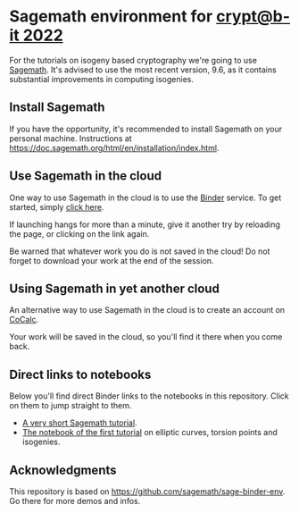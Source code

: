# Sagemath environment for [crypt@b-it 2022](https://cryptabit.bit.uni-bonn.de/2022)

For the tutorials on isogeny based cryptography we're going to use
[Sagemath](https://www.sagemath.org/).  It's advised to use the most
recent version, 9.6, as it contains substantial improvements in
computing isogenies.


## Install Sagemath

If you have the opportunity, it's recommended to install Sagemath on
your personal machine. Instructions at
<https://doc.sagemath.org/html/en/installation/index.html>.

## Use Sagemath in the cloud

One way to use Sagemath in the cloud is to use the
[Binder](https://mybinder.org/) service. To get started, simply [click
here](https://mybinder.org/v2/gh/defeo/crypt-b-it-2022/master).

If launching hangs for more than a minute, give it another try by
reloading the page, or clicking on the link again.

Be warned that whatever work you do is not saved in the cloud! Do not
forget to download your work at the end of the session.

## Using Sagemath in yet another cloud

An alternative way to use Sagemath in the cloud is to create an
account on [CoCalc](https://cocalc.com/).

Your work will be saved in the cloud, so you'll find it there when you
come back.

## Direct links to notebooks

Below you'll find direct Binder links to the notebooks in this
repository.  Click on them to jump straight to them.

- [A very short Sagemath tutorial](https://mybinder.org/v2/gh/defeo/crypt-b-it-2022/master?labpath=sage-start-here.ipynb).
- [The notebook of the first tutorial](https://mybinder.org/v2/gh/defeo/crypt-b-it-2022/master?labpath=2022-09-12-day1.ipynb) on elliptic curves, torsion points and isogenies.

## Acknowledgments

This repository is based on <https://github.com/sagemath/sage-binder-env>.
Go there for more demos and infos.
